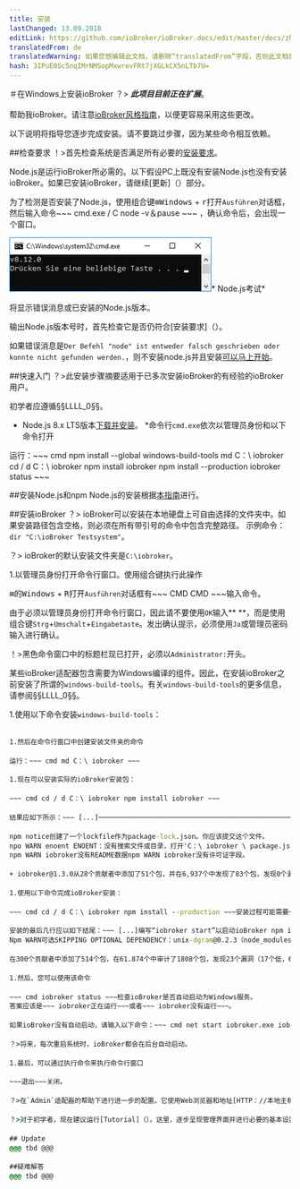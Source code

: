 ```yaml
---
title: 安装
lastChanged: 13.09.2018
editLink: https://github.com/ioBroker/ioBroker.docs/edit/master/docs/zh-cn/install/windows.md
translatedFrom: de
translatedWarning: 如果您想编辑此文档，请删除“translatedFrom”字段，否则此文档将再次自动翻译
hash: 3IPuE0Sc5nqIMrNMSopMxwrevFRt7jXGLkCX5nLTb7U=
---
```

＃在Windows上安装ioBroker
？&gt; ***此项目目前正在扩展***。 <br><br>帮助我ioBroker。请注意[ioBroker风格指南](community/styleguidedoc)，以便更容易采用这些更改。

以下说明将指导您逐步完成安装。请不要跳过步骤，因为某些命令相互依赖。

##检查要求
！>首先检查系统是否满足所有必要的[安装要求](install/requirements)。

Node.js是运行ioBroker所必需的。以下假设PC上既没有安装Node.js也没有安装ioBroker。如果已安装ioBroker，请继续[更新]（）部分。

为了检测是否安装了Node.js，使用组合键<kbd>⊞Windows</kbd> + <kbd>r</kbd>打开`Ausführen`对话框，然后输入命令~~~ cmd.exe / C node -v＆pause ~~~ ，确认命令后，会出现一个窗口。

![Node.js的版本](../../de/install/media/w02nodecheck.png)* Node.js考试*

将显示错误消息或已安装的Node.js版本。

输出Node.js版本号时，首先检查它是否仍符合[安装要求]（）。

如果错误消息是`Der Befehl "node" ist entweder falsch geschrieben oder konnte nicht gefunden werden.`，则不安装node.js并且安装[可以马上开始](#nodeinst)。

##快速入门
？>此安装步骤摘要适用于已多次安装ioBroker的有经验的ioBroker用户。

初学者应遵循§§LLLL_0§§。

* Node.js 8.x LTS版本[下载并安装](install/nodejs)。
*命令行`cmd.exe`依次以管理员身份和以下命令打开

运行：~~~ cmd npm install --global windows-build-tools md C：\ iobroker cd / d C：\ iobroker npm install iobroker npm install --production iobroker status ~~~

<div id="nodeinst"></div>

##安装Node.js和npm
Node.js的安装根据[本指南](install/nodejs)进行。

##安装ioBroker
？> ioBroker可以安装在本地硬盘上可自由选择的文件夹中。如果安装路径包含空格，则必须在所有带引号的命令中包含完整路径。
示例命令：`dir "C:\ioBroker Testsystem"`。

？> ioBroker的默认安装文件夹是`C:\iobroker`。

1.以管理员身份打开命令行窗口。使用组合键执行此操作

<kbd>⊞的Windows</kbd> + <kbd>R</kbd>打开`Ausführen`对话框有~~~ CMD CMD ~~~输入命令。

由于必须以管理员身份打开命令行窗口，因此请不要使用`OK`输入** **，而是使用组合键`Strg`+`Umschalt`+`Eingabetaste`。发出确认提示，必须使用`Ja`或管理员密码输入进行确认。

！>黑色命令窗口中的标题栏现已打开，必须以`Administrator:`开头。

某些ioBroker适配器包含需要为Windows编译的组件。因此，在安装ioBroker之前安装了所谓的`windows-build-tools`。有关`windows-build-tools`的更多信息，请参阅§§LLLL_0§§。

1.使用以下命令安装`windows-build-tools`：

~~~ cmd npm install --global windows-build-tools ~~~

1.然后在命令行窗口中创建安装文件夹的命令

运行：~~~ cmd md C：\ iobroker ~~~

1.现在可以安装实际的ioBroker安装包：

~~~ cmd cd / d C：\ iobroker npm install iobroker ~~~

结果应如下所示：~~~ [...]─────────────────────────────────────────────────────────────────────────────────────────────────────────────────────── ──────╮│iobroker文件已成功下载。完成│要完成安装，你需要运行││││npmi--production│││─────────│││Pro ─────────────────────────────╯

npm notice创建了一个lockfile作为package-lock.json。你应该提交这个文件。
npo WARN enoent ENOENT：没有搜索文件或目录，打开'C：\ iobroker \ package.json'npm WARN iobroker没有描述npm WARN iobroker没有存储库字段。
npm WARN iobroker没有README数据npm WARN iobroker没有许可证字段。

+ iobroker@1.3.0从28个贡献者中添加了51个包，并在6,937个中发现了83个包，发现0个漏洞~~~

1.使用以下命令完成ioBroker安装：

~~~ cmd cd / d C：\ iobroker npm install --production ~~~安装过程可能需要一段时间。如果执行npm，则可能出现与模块`unix-dgram`相关的红色错误消息（gyp！ERR）。可以忽略这些错误消息。

安装的最后几行应以如下结尾：~~~ [...]编写“iobroker start”以启动ioBroker npm install node -windows@0.1.14 --production --save --prefix“C： / iobroker“安装了ioBroker服务。编写“serviceIoBroker start”以启动服务并转到http：// localhost：8081以打开管理UI。
Npm WARN可选SKIPPING OPTIONAL DEPENDENCY：unix-dgram@0.2.3（node_modules \ unix-dgram）：npm WARN可选SKIPPING可选依赖性：unix-dgram@0.2.3安装：`node-gyp rebuild`npmWARN可选SKIPPING OPTIONAL DEPENDENCY：退出状态1

在300个贡献者中添加了514个包，在61.874个中审计了1808个包，发现23个漏洞（17个低，6个高）运行`npm audit fix`来修复它们，或者`npm audit`了解详情~~~

1.然后，您可以使用该命令

~~~ cmd iobroker status ~~~检查ioBroker是否自动启动为Windows服务。
答案应该是~~~ iobroker正在运行~~~或者~~~ iobroker没有运行~~~。

如果ioBroker没有自动启动，请输入以下命令：~~~ cmd net start iobroker.exe iobroker status ~~~现在答案应该是~~~ iobroker正在运行~~~。

？>将来，每次重启系统时，ioBroker都会在后台自动启动。

1.最后，可以通过执行命令来执行命令行窗口

~~~退出~~~关闭。

？>在`Admin`适配器的帮助下进行进一步的配置。它使用Web浏览器和地址[HTTP：//本地主机：8081](http://localhost:8081)进行调用。关于网络ioBroker的配置在[Configuration]（）章节中有详细介绍。

？>对于初学者，现在建议运行[Tutorial]（）。这里，逐步呈现管理界面并进行必要的基本设置。

## Update
@@@ tbd @@@

##疑难解答
@@@ tbd @@@